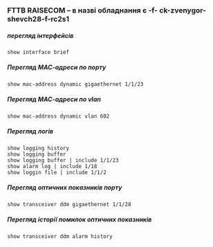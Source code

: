 ### FTTB RAISECOM – в назві обладнання є -f-  ck-zvenygor-shevch28-f-rc2s1 </summary>

##### перегляд інтерфейсів
    show interface brief
##### Перегляд МАС-адреси по порту
    show mac-address dynamic gigaethernet 1/1/23
##### Перегляд МАС-адреси по vlan
    show mac-address dynamic vlan 602
##### Перегляд логів
    show logging history 
    show logging buffer 
    show logging buffer | include 1/1/23 
    show alarm log | include 1/18 
    show loggin file | include 1/1/2 
##### Перегляд оптичних показників порту
    show transceiver ddm gigaethernet 1/1/28 
##### Перегляд історії помилок оптичних показників
    show transceiver ddm alarm history 

